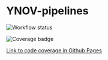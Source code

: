 # YNOV-pipelines

![Workflow status](https://github.com/VivienGiraud/YNOV-pipelines/actions/workflows/main.yml/badge.svg)

![Coverage badge](https://thibsito.github.io/YNOV-pipelines/assets/coverage.svg)

[Link to code coverage in Github Pages](https://thibsito.github.io/YNOV-pipelines/index.html)
